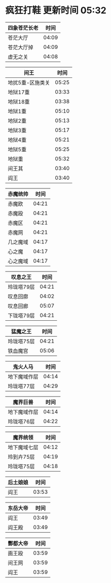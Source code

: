 # 疯狂打鞋 更新时间 05:32

| 四象苍茫长老   | 时间    |
|--------|-------|
| 苍茫大厅 | 04:09 |
| 苍茫大厅掉 | 04:09 |
| 虚无之关 | 04:08 |

| 间王   | 时间    |
|--------|-------|
| 地扰5重-区施类关 | 05:25 |
| 地狱17重 | 03:33 |
| 地狱18重 | 03:38 |
| 地狱1重 | 05:10 |
| 地狱2重 | 05:13 |
| 地狱3重 | 05:17 |
| 地狱4重 | 05:21 |
| 地狱5重 | 05:25 |
| 地狱重 | 05:32 |
| 间王其 | 03:40 |
| 阎王 | 03:40 |

| 赤魔统帅   | 时间    |
|--------|-------|
| 赤魔欧 | 04:21 |
| 赤魔殴 | 04:21 |
| 赤魔区 | 04:21 |
| 赤魔网 | 04:21 |
| 几之魔域 | 04:17 |
| 心之魔 | 04:17 |
| 心之魔域 | 04:17 |

| 叹息之王   | 时间    |
|--------|-------|
| 玲珑塔79层 | 04:21 |
| 叹息回廓 | 04:02 |
| 叹息回廊 | 05:07 |
| 下珑塔79层 | 04:21 |

| 猛魔之王   | 时间    |
|--------|-------|
| 玲珑塔75层 | 04:21 |
| 铁血魔宫 | 05:06 |

| 鬼火人马   | 时间    |
|--------|-------|
| 地下魔域作层 | 04:14 |
| 玲珑塔77层 | 04:29 |

| 魔界巨兽   | 时间    |
|--------|-------|
| 地下魔域作层 | 04:14 |
| 玲珑塔76层 | 04:22 |

| 魔界统领   | 时间    |
|--------|-------|
| 地下魔域七层 | 04:12 |
| 玲到卉75层 | 04:19 |
| 玲珑塔75层 | 04:18 |

| 后土娘娘   | 时间    |
|--------|-------|
| 阎王 | 03:53 |

| 东岳大帝   | 时间    |
|--------|-------|
| 阎王 | 03:49 |
| 阎王殿 | 03:49 |

| 酆都大帝   | 时间    |
|--------|-------|
| 画王殴 | 03:59 |
| 间王网 | 03:59 |
| 阎王 | 03:59 |